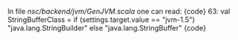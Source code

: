 In file _nsc/backend/jvm/GenJVM.scala_ one can read:
{code}
63:  val StringBufferClass = if (settings.target.value == "jvm-1.5") "java.lang.StringBuilder" else "java.lang.StringBuffer"
{code}

